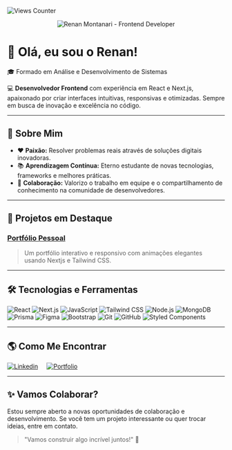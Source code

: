 ![Views Counter](https://views-counter.vercel.app/badge?pageId=renawmontanari&leftColor=000000&rightColor=0adb3f&type=total&label=TOTAL%20DE%20VISUALIZAÇÕES&style=none)

<p align="center">
  <img src="https://media.licdn.com/dms/image/v2/C4D16AQE_BtgWt3EZwQ/profile-displaybackgroundimage-shrink_350_1400/profile-displaybackgroundimage-shrink_350_1400/0/1659471061121?e=1740614400&v=beta&t=iYczAqxKdxUJQg7iLpKEZOsIR1vRaF3kCClZOTuFZe8" alt="Renan Montanari - Frontend Developer" />
</p>

# 👋 Olá, eu sou o Renan!

🎓 Formado em Análise e Desenvolvimento de Sistemas

💻 **Desenvolvedor Frontend** com experiência em React e Next.js, apaixonado por criar interfaces intuitivas, responsivas e otimizadas. Sempre em busca de inovação e excelência no código.

---

## 🌟 Sobre Mim

- ❤️ **Paixão:** Resolver problemas reais através de soluções digitais inovadoras.
- 📚 **Aprendizagem Contínua:** Eterno estudante de novas tecnologias, frameworks e melhores práticas.
- 🤝 **Colaboração:** Valorizo o trabalho em equipe e o compartilhamento de conhecimento na comunidade de desenvolvedores.

---

## 🚀 Projetos em Destaque

### [**Portfólio Pessoal**](https://bit.ly/renapfolio)
> Um portfólio interativo e responsivo com animações elegantes usando Nextjs e Tailwind CSS.


---

## 🛠️ Tecnologias e Ferramentas  

<p align="left">
  <img src="https://img.shields.io/badge/-React-61DAFB?logo=react&logoColor=black&style=for-the-badge" alt="React" />
  <img src="https://img.shields.io/badge/-Next.js-000000?logo=next.js&logoColor=white&style=for-the-badge" alt="Next.js" />
  <img src="https://img.shields.io/badge/-JavaScript-F7DF1E?logo=javascript&logoColor=black&style=for-the-badge" alt="JavaScript" />
  <img src="https://img.shields.io/badge/-TailwindCSS-38B2AC?logo=tailwind-css&logoColor=white&style=for-the-badge" alt="Tailwind CSS" />
  <img src="https://img.shields.io/badge/-Node.js-339933?logo=node.js&logoColor=white&style=for-the-badge" alt="Node.js" />
  <img src="https://img.shields.io/badge/-MongoDB-47A248?logo=mongodb&logoColor=white&style=for-the-badge" alt="MongoDB" />
  <img src="https://img.shields.io/badge/-Prisma-2D3748?logo=prisma&logoColor=white&style=for-the-badge" alt="Prisma" />
  <img src="https://img.shields.io/badge/-Figma-F24E1E?logo=figma&logoColor=white&style=for-the-badge" alt="Figma" />
  <img src="https://img.shields.io/badge/-Bootstrap-7952B3?logo=bootstrap&logoColor=white&style=for-the-badge" alt="Bootstrap" />
  <img src="https://img.shields.io/badge/-Git-F05032?logo=git&logoColor=white&style=for-the-badge" alt="Git" />
  <img src="https://img.shields.io/badge/-GitHub-181717?logo=github&logoColor=white&style=for-the-badge" alt="GitHub" />
  <img src="https://img.shields.io/badge/-Styled%20Components-DB7093?logo=styled-components&logoColor=white&style=for-the-badge" alt="Styled Components" />
</p>

---

## 🌎 Como Me Encontrar

<p align="left" style="display: flex; gap: 20px;">
  <a href="https://www.linkedin.com/in/renan-w-montanari/" target="blank">
    <img align="center" src="https://img.shields.io/badge/LinkedIn-0077B5?style=for-the-badge&logo=linkedin&logoColor=white" alt="Linkedin" />
  </a>
  <a href="https://bit.ly/renapfolio" target="blank">
    <img align="center" src="https://img.shields.io/badge/Portfolio-255E63?style=for-the-badge&logo=About.me&logoColor=white" alt="Portfolio" />
  </a>
</p>

---

## ✨ Vamos Colaborar?

Estou sempre aberto a novas oportunidades de colaboração e desenvolvimento. Se você tem um projeto interessante ou quer trocar ideias, entre em contato.  
> "Vamos construir algo incrível juntos!" 🚀
